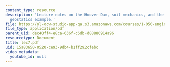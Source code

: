 ```yaml
---
content_type: resource
description: 'Lecture notes on the Hoover Dam, soil mechanics, and the continuum model:
  geostatics example.'
file: https://ol-ocw-studio-app-qa.s3.amazonaws.com/courses/1-050-engineering-mechanics-i-fall-2007/15a836500520ce939db4b1ff292cfebc_lec7.pdf
file_type: application/pdf
parent_uid: dec40ff4-e8ca-636f-c6db-d88880914a96
resourcetype: Document
title: lec7.pdf
uid: 15a83650-0520-ce93-9db4-b1ff292cfebc
video_metadata:
  youtube_id: null
---
```

